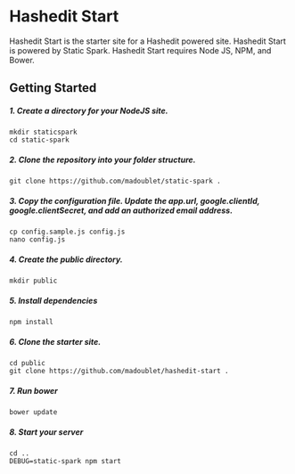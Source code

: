 # Hashedit Start

Hashedit Start is the starter site for a Hashedit powered site.  Hashedit Start is powered by Static Spark.  Hashedit Start requires Node JS, NPM, and Bower.

## Getting Started

##### 1. Create a directory for your NodeJS site.
```
mkdir staticspark
cd static-spark
```

##### 2. Clone the repository into your folder structure.
```
git clone https://github.com/madoublet/static-spark .
```

##### 3. Copy the configuration file.  Update the app.url, google.clientId, google.clientSecret, and add an authorized email address.

```
cp config.sample.js config.js
nano config.js
```

##### 4. Create the public directory.
```
mkdir public
```

##### 5. Install dependencies
```
npm install
```

##### 6. Clone the starter site.
```
cd public
git clone https://github.com/madoublet/hashedit-start .
```

##### 7. Run bower
```
bower update
```

##### 8. Start your server
```
cd ..
DEBUG=static-spark npm start
```